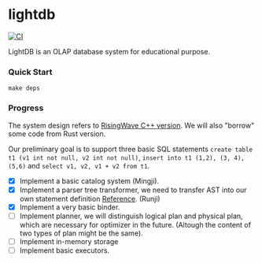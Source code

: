 # lightdb

[![CI](https://github.com/singularity-data/lightdb/workflows/CI/badge.svg?branch=main)](https://github.com/singularity-data/lightdb/actions)

LightDB is an OLAP database system for educational purpose.

### Quick Start

```
make deps

```

### Progress

The system design refers to [RisingWave C++ version](https://github.com/singularity-data/risingwave/tree/master/cpp). We will also "borrow" some code from Rust version.  

Our preliminary goal is to support three basic SQL statements `create table t1 (v1 int not null, v2 int not null)`, `insert into t1 (1,2), (3, 4), (5,6)` and `select v1, v2, v1 + v2 from t1`.  

- [x] Implement a basic catalog system (Mingji).
- [x] Implement a parser tree transformer, we need to transfer AST into our own statement definition [Reference](https://github.com/singularity-data/risingwave/tree/master/cpp/src/parser/statement). (Runji)
- [x] Implement a very basic binder.
- [ ] Implement planner, we will distinguish logical plan and physical plan, which are necessary for optimizer in the future. (Altough the content of two types of plan might be the same).
- [ ] Implement in-memory storage
- [ ] Implement basic executors. 
